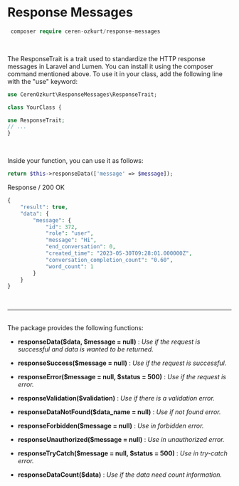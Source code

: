 # Response Messages
```php
 composer require ceren-ozkurt/response-messages 
 ```

<br>

The ResponseTrait is a trait used to standardize the HTTP response messages in Laravel and Lumen. You can install it using the composer command mentioned above. To use it in your class, add the following line with the "use" keyword:


```php
use CerenOzkurt\ResponseMessages\ResponseTrait;

class YourClass {

use ResponseTrait;
// ...
}
```

<br>

Inside your function, you can use it as follows:

```php 
return $this->responseData(['message' => $message]);
```
Response / 200 OK
```php
{
    "result": true,
    "data": {
        "message": {
            "id": 372,
            "role": "user",
            "message": "Hi",
            "end_conversation": 0,
            "created_time": "2023-05-30T09:28:01.000000Z",
            "conversation_completion_count": "0.60",
            "word_count": 1
        }
    }
}
```
<br>
<hr>
<br>
The package provides the following functions:

<br>

- **responseData($data, $message = null)** : *Use if the request is successful and data is wanted to be returned.*
  
- **responseSuccess($message = null)** : *Use if the request is successful.*

- **responseError($message = null, $status = 500)** : *Use if the request is error.*

- **responseValidation($validation)** : *Use if there is a validation error.*

- **responseDataNotFound($data_name = null)** : *Use if not found error.*

- **responseForbidden($message = null)** : *Use in forbidden error.*

- **responseUnauthorized($message = null)** : *Use in unauthorized error.*

- **responseTryCatch($message = null, $status = 500)** : *Use in try-catch error.*

- **responseDataCount($data)** : *Use if the data need count information.*